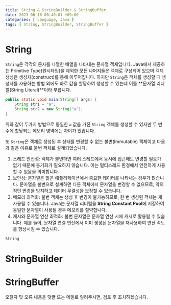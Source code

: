 ```yaml
---
title: String & StringBuilder & StringBuffer
date: 2023-06-16 00:40:01 +09:00
categories: [ Language, Java ]
tags: [ String, StringBuilder, StringBuffer ]
---
```


# String

``String``은 각각의 문자를 나열한 배열을 나타내는 문자열 객체입니다. 
Java에서 제공하는 Primitive Type(원시타입)을 제외한 모든 나머지들은 객체로 구성되어 있으며 객체 생성은 생성자(construct)를 통해 이루어집니다. 
하지만 ``String``은 객체를 생성할 때 생성자를 사용하는 방법 외에도 바로 값을 할당하여 생성할 수 있는데 이를 **문자열 리터럴(String Literal)**이라 부릅니다. 

```java
public static void main(String[] args) {
    String str1 = "a";
    String str2 = new String("a");
}
```
위와 같이 두가지 방법으로 동일한 ``a`` 값을 가진 ``String`` 객체를 생성할 수 있지만 두 변수에 할당되는 메모리 영역에는 차이가 있습니다.  

또 ``String``은 객체로 생성된 후 상태를 변경할 수 없는 불변(Immutable) 객체이고 다음과 같은 이유로 불변 객체로 설계되었습니다. 

1. 스레드 안전성: 객체가 불변하면 여러 스레드에서 동시에 접근해도 변경할 필요가 없기 때문에 동기화가 필요하지 않습니다. 이는 멀티스레드 환경에서 안전하게 사용할 수 있음을 의미합니다.
2. 보안성: 문자열은 많은 애플리케이션에서 중요한 데이터를 나타내는 경우가 많습니다. 문자열을 불변으로 설계하면 다른 객체에서 문자열을 변경할 수 없으므로, 악의적인 변경을 방지하고 데이터 무결성을 보장할 수 있습니다.
3. 메모리 최적화: 불변 객체는 생성 후 변경이 불가능하므로, 한 번 생성된 객체는 재사용될 수 있습니다. Java는 문자열 리터럴을 **String Constant Pool**에 저장하여 동일한 문자열이 사용될 경우 메모리를 절약합니다.
4. 캐시와 문자열 연산 최적화: 불변 문자열은 문자열 연산 시에 캐시로 활용될 수 있습니다. 예를 들어, 문자열 연결 연산에서 이미 생성된 문자열을 재사용하여 연산 속도를 향상시킬 수 있습니다.

``String``

# StringBuilder

# StringBuffer

오탈자 및 오류 내용을 댓글 또는 메일로 알려주시면, 검토 후 조치하겠습니다. 
